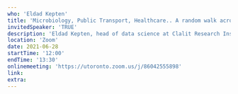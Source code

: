 ```yaml
---
who: 'Eldad Kepten'
title: 'Microbiology, Public Transport, Healthcare.. A random walk across industries'
invitedSpeaker: 'TRUE'
description: 'Eldad Kepten, head of data science at Clalit Research Institute, discusses what he learned from his brownian motion through various industries.'
location: 'Zoom'
date: 2021-06-28
startTime: '12:00'
endTime: '13:30'
onlinemeeting: 'https://utoronto.zoom.us/j/86042555898'
link: 
extra: 
---
```

